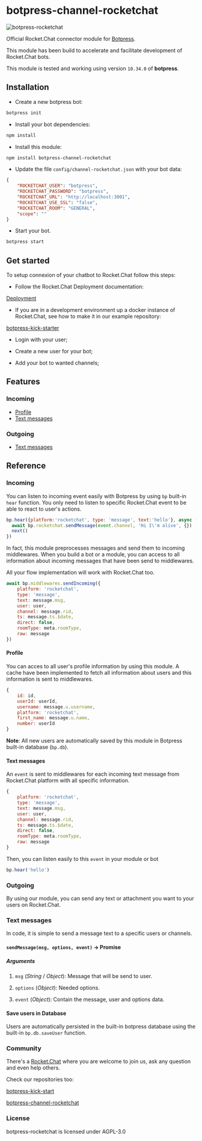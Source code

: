 # botpress-channel-rocketchat

![botpress-rocketchat](https://github.com/RocketChat/botpress-channel-rocketchat/wiki/images/botpress.gif)

Official Rocket.Chat connector module for [Botpress](http://github.com/botpress/botpress).

This module has been build to accelerate and facilitate development of Rocket.Chat bots.

This module is tested and working using version `10.34.0` of **botpress**.

## Installation

* Create a new botpress bot:

```sh
botpress init 
```

* Install your bot dependencies:

```sh
npm install
```

* Install this module:

```sh
npm install botpress-channel-rocketchat
```

* Update the file `config/channel-rocketchat.json` with your bot data:

```json
{
    "ROCKETCHAT_USER": "botpress",
    "ROCKETCHAT_PASSWORD": "botpress",
    "ROCKETCHAT_URL": "http://localhost:3001",
    "ROCKETCHAT_USE_SSL": "false",
    "ROCKETCHAT_ROOM": "GENERAL",
    "scope": ""
}
```

* Start your bot.

```sh
botpress start
```

## Get started

To setup connexion of your chatbot to Rocket.Chat follow this steps:

* Follow the Rocket.Chat Deployment documentation:

[Deployment](https://github.com/RocketChat/Rocket.Chat#deployment)

* If you are in a development environment up a docker instance of Rocket.Chat,
see how to make it in our example repository:

[botpress-kick-starter](https://github.com/RocketChat/botpress-kick-starter)

* Login with your user;

* Create a new user for your bot;

* Add your bot to wanted channels;

## Features

### Incoming

* [Profile](#profile)
* [Text messages](#text-messages)

### Outgoing

* [Text messages](#text-messages-1)

## Reference

### Incoming

You can listen to incoming event easily with Botpress by using `bp` built-in `hear` function. You only need to listen to specific Rocket.Chat event to be able to react to user's actions.

```js
bp.hear({platform:'rocketchat', type: 'message', text:'hello'}, async (event, next) => {
  await bp.rocketchat.sendMessage(event.channel, 'Hi I\'m alive', {})
  next()
})
```

In fact, this module preprocesses messages and send them to incoming middlewares. When you build a bot or a module, you can access to all information about incoming messages that have been send to  middlewares.

All your flow implementation will work with Rocket.Chat too.

```js
await bp.middlewares.sendIncoming({
    platform: 'rocketchat',
    type: 'message',
    text: message.msg,
    user: user,
    channel: message.rid,
    ts: message.ts.$date,
    direct: false,
    roomType: meta.roomType,
    raw: message
})
```

#### Profile

You can acces to all user's profile information by using this module. A cache have been implemented to fetch all information about users and this information is sent to middlewares.

```js
{
    id: id,
    userId: userId,
    username: message.u.username,
    platform: 'rocketchat',
    first_name: message.u.name,
    number: userId
}
```

**Note**: All new users are automatically saved by this module in Botpress built-in database (`bp.db`).

#### Text messages

An `event` is sent to middlewares for each incoming text message from Rocket.Chat platform with all specific information.

```js
{
    platform: 'rocketchat',
    type: 'message',
    text: message.msg,
    user: user,
    channel: message.rid,
    ts: message.ts.$date,
    direct: false,
    roomType: meta.roomType,
    raw: message
}
```

Then, you can listen easily to this `event` in your module or bot

```js
bp.hear('hello')
```

### Outgoing

By using our module, you can send any text or attachment you want to your users on Rocket.Chat.

### Text messages

In code, it is simple to send a message text to a specific users or channels.

#### `sendMessage(msg, options, event)` -> Promise

##### Arguments

1. ` msg ` (_String_ / _Object_): Message that will be send to user.

2. ` options ` (_Object_): Needed options.

3. ` event ` (_Object_): Contain the message, user and options data.

#### Save users in Database

Users are automatically persisted in the built-in botpress database using the built-in `bp.db.saveUser` function.

### Community

There's a [Rocket.Chat](https://slack.botpress.io) where you are welcome to join us, ask any question and even help others.

Check our repositories too:

[botpress-kick-start](https://github.com/RocketChat/botpress-kick-starter)

[botpress-channel-rocketchat](https://github.com/RocketChat/botpress-channel-rocketchat)

### License

botpress-rocketchat is licensed under AGPL-3.0
